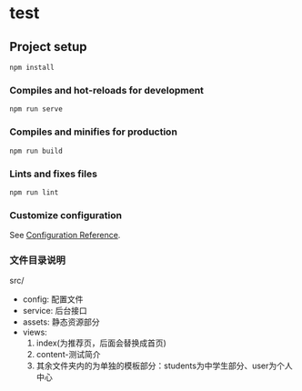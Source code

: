 # test

## Project setup
```
npm install
```

### Compiles and hot-reloads for development
```
npm run serve
```

### Compiles and minifies for production
```
npm run build
```

### Lints and fixes files
```
npm run lint
```

### Customize configuration
See [Configuration Reference](https://cli.vuejs.org/config/).


### 文件目录说明

src/
 
* config: 配置文件
* service: 后台接口
* assets: 静态资源部分
* views: 
    1. index(为推荐页，后面会替换成首页)
    2. content-测试简介
    3. 其余文件夹内的为单独的模板部分：students为中学生部分、user为个人中心